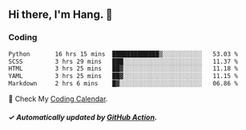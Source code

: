 ## Hi there, I'm Hang. 👋

### Coding

<!--START_SECTION:waka-->

```txt
Python       16 hrs 15 mins  █████████████▒░░░░░░░░░░░   53.03 %
SCSS         3 hrs 29 mins   ███░░░░░░░░░░░░░░░░░░░░░░   11.37 %
HTML         3 hrs 25 mins   ██▓░░░░░░░░░░░░░░░░░░░░░░   11.18 %
YAML         3 hrs 25 mins   ██▓░░░░░░░░░░░░░░░░░░░░░░   11.15 %
Markdown     2 hrs 6 mins    █▓░░░░░░░░░░░░░░░░░░░░░░░   06.86 %
```

<!--END_SECTION:waka-->

🎉 Check My [Coding Calendar](https://github-chart-huhuhang.vercel.app/huhuhang).

##### ✓ Automatically updated by [GitHub Action](https://github.com/huhuhang/huhuhang/actions).

